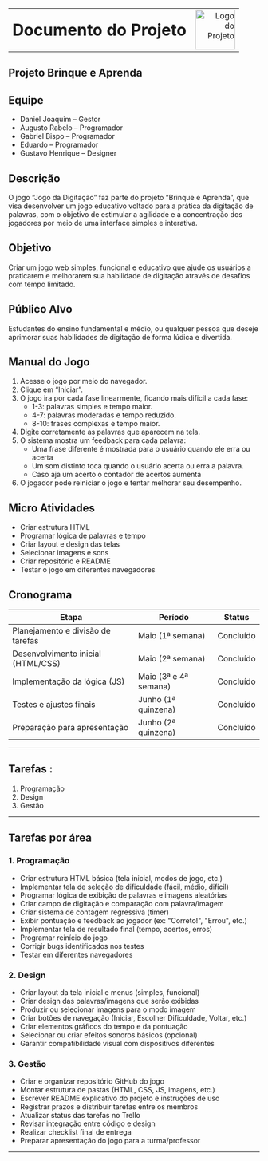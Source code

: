 
<table style="width: 100%;">
  <tr>
    <td style="vertical-align: middle; padding-right: 10px;">
      <h1 style="margin: 0;">Documento do Projeto</h1>
    </td>
    <td style="vertical-align: middle; text-align: right;">
      <img src="imagens/logo.png" alt="Logo do Projeto" width="80">
    </td>
  </tr>
</table>

## Projeto Brinque e Aprenda

## Equipe 
- Daniel Joaquim – Gestor 
- Augusto Rabelo – Programador 
- Gabriel Bispo – Programador 
- Eduardo – Programador
- Gustavo Henrique – Designer 

## Descrição

O jogo “Jogo da Digitação” faz parte do projeto “Brinque e Aprenda”, que visa desenvolver um jogo educativo voltado para a prática da digitação de palavras, com o objetivo de estimular a agilidade e a concentração dos jogadores por meio de uma interface simples e interativa.

## Objetivo

Criar um jogo web simples, funcional e educativo que ajude os usuários a praticarem e melhorarem sua habilidade de digitação através de desafios com tempo limitado.

## Público Alvo

Estudantes do ensino fundamental e médio, ou qualquer pessoa que deseje aprimorar suas habilidades de digitação de forma lúdica e divertida.

## Manual do Jogo

1. Acesse o jogo por meio do navegador.
2. Clique em “Iniciar”.
3. O jogo ira por cada fase linearmente, ficando mais dificil a cada fase:
   - 1-3: palavras simples e tempo maior.
   - 4-7: palavras moderadas e tempo reduzido.
   - 8-10: frases complexas e tempo maior.
4. Digite corretamente as palavras que aparecem na tela.
5. O sistema mostra um feedback para cada palavra:
   - Uma frase diferente é mostrada para o usuário quando ele erra ou acerta
   - Um som distinto toca quando o usuário acerta ou erra a palavra.
   - Caso aja um acerto o contador de acertos aumenta
6. O jogador pode reiniciar o jogo e tentar melhorar seu desempenho.

## Micro Atividades

- Criar estrutura HTML
- Programar lógica de palavras e tempo
- Criar layout e design das telas
- Selecionar imagens e sons
- Criar repositório e README
- Testar o jogo em diferentes navegadores

## Cronograma

| Etapa                            | Período                  | Status        |
|----------------------------------|---------------------------|---------------|
| Planejamento e divisão de tarefas | Maio (1ª semana)          | Concluído     |
| Desenvolvimento inicial (HTML/CSS)| Maio (2ª semana)          | Concluído     |
| Implementação da lógica (JS)     | Maio (3ª e 4ª semana)      | Concluído     |
| Testes e ajustes finais          | Junho (1ª quinzena)       | Concluído      |
| Preparação para apresentação     | Junho (2ª quinzena)       | Concluído     |

---

## Tarefas :

1. Programação  
2. Design  
3. Gestão  

---

## Tarefas por área 

### 1. Programação

- Criar estrutura HTML básica (tela inicial, modos de jogo, etc.)
- Implementar tela de seleção de dificuldade (fácil, médio, difícil)
- Programar lógica de exibição de palavras e imagens aleatórias
- Criar campo de digitação e comparação com palavra/imagem
- Criar sistema de contagem regressiva (timer)
- Exibir pontuação e feedback ao jogador (ex: "Correto!", "Errou", etc.)
- Implementar tela de resultado final (tempo, acertos, erros)
- Programar reinício do jogo
- Corrigir bugs identificados nos testes
- Testar em diferentes navegadores

### 2. Design

- Criar layout da tela inicial e menus (simples, funcional)
- Criar design das palavras/imagens que serão exibidas
- Produzir ou selecionar imagens para o modo imagem
- Criar botões de navegação (Iniciar, Escolher Dificuldade, Voltar, etc.)
- Criar elementos gráficos do tempo e da pontuação
- Selecionar ou criar efeitos sonoros básicos (opcional)
- Garantir compatibilidade visual com dispositivos diferentes

### 3. Gestão

- Criar e organizar repositório GitHub do jogo
- Montar estrutura de pastas (HTML, CSS, JS, imagens, etc.)
- Escrever README explicativo do projeto e instruções de uso
- Registrar prazos e distribuir tarefas entre os membros
- Atualizar status das tarefas no Trello
- Revisar integração entre código e design
- Realizar checklist final de entrega
- Preparar apresentação do jogo para a turma/professor

---

